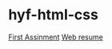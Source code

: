 # hyf-html-css
<a href="https://amirno1.github.io/hyf-html-css/week0/">First Assinment</a>
<a href="https://amirno1.github.io/hyf-html-css/week1/">Web resume</a>
